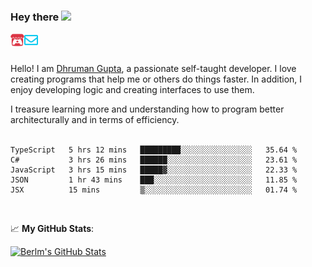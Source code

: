 ### Hey there <img src="https://media.giphy.com/media/hvRJCLFzcasrR4ia7z/giphy.gif" width="25px">

<a href="https://itch.io/profile/berlm">
  <img align="left" alt="Berlm's Itch" width="22px" src="/assets/itch-io.svg" />
</a>
<a href="mailto:ceo@berlm.me">
  <img align="left" alt="Email Berlm" width="22px" src="/assets/envelope.svg" />
</a>

<br />  
<br />  
  
Hello! I am [Dhruman Gupta](https://berlm.me/), a passionate self-taught developer. I love creating programs that help me or others do things faster. In addition, I enjoy developing logic and creating interfaces to use them.  

I treasure learning more and understanding how to program better architecturally and in terms of efficiency.  
<br />

<!--START_SECTION:waka-->
```text
TypeScript   5 hrs 12 mins   █████████░░░░░░░░░░░░░░░░   35.64 % 
C#           3 hrs 26 mins   ██████░░░░░░░░░░░░░░░░░░░   23.61 % 
JavaScript   3 hrs 15 mins   █████▓░░░░░░░░░░░░░░░░░░░   22.33 % 
JSON         1 hr 43 mins    ███░░░░░░░░░░░░░░░░░░░░░░   11.85 % 
JSX          15 mins         ▒░░░░░░░░░░░░░░░░░░░░░░░░   01.74 % 
```
<!--END_SECTION:waka-->
<br />  

📈 **My GitHub Stats**:  

[![Berlm's GitHub Stats](https://github-readme-stats.vercel.app/api?username=dhrumangupta&theme=gotham&show_icons=true&count_private=true)](https://berlm.me)
